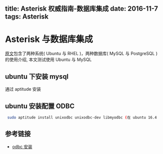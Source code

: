 title: Asterisk 权威指南-数据库集成
date: 2016-11-7
tags: Asterisk
---

Asterisk 与数据库集成
=====================

[原文](https://www.datasunrise.com/how-to-install-the-mysql-odbc-driver-on-ubuntu-16-04/)包含了两种系统( Ubuntu 与 RHEL )，两种数据库( MySQL 与 PostgreSQL )的使用介绍, 本文测试使用 Ubuntu 与 MySQL

ubuntu 下安装 mysql
------------------

通过 aptitude 安装

ubuntu 安装配置 ODBC
--------------------

``` bash
 sudo aptitude install unixodbc unixodbc-dev libmyodbc (在 ubuntu 16.4 的版本中不能正常安装 libmyodbc)
```

参考链接
-------

* [odbc 安装](https://www.datasunrise.com/how-to-install-the-mysql-odbc-driver-on-ubuntu-16-04/)